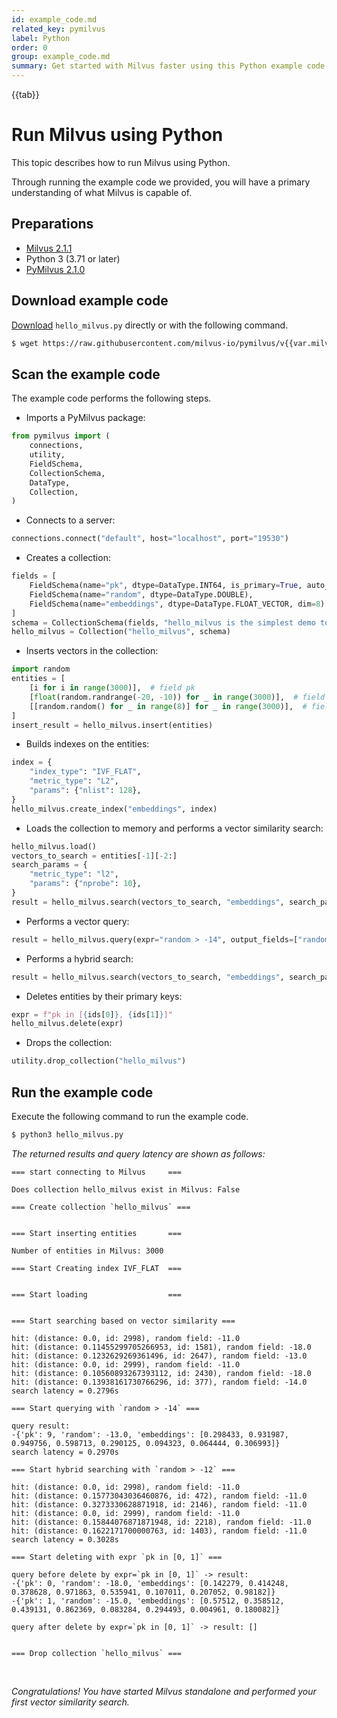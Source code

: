 ```yaml
---
id: example_code.md
related_key: pymilvus
label: Python
order: 0
group: example_code.md
summary: Get started with Milvus faster using this Python example code.
---
```


{{tab}}

# Run Milvus using Python

This topic describes how to run Milvus using Python.

Through running the example code we provided, you will have a primary understanding of what Milvus is capable of.

## Preparations

- [Milvus 2.1.1](install_standalone-docker.md)
- Python 3 (3.71 or later)
- [PyMilvus 2.1.0](install-pymilvus.md)


## Download example code

[Download](https://raw.githubusercontent.com/milvus-io/pymilvus/v{{var.milvus_python_sdk_version}}/examples/hello_milvus.py) `hello_milvus.py` directly or with the following command.

```bash
$ wget https://raw.githubusercontent.com/milvus-io/pymilvus/v{{var.milvus_python_sdk_version}}/examples/hello_milvus.py
```


## Scan the example code

The example code performs the following steps.

- Imports a PyMilvus package:
```Python
from pymilvus import (
    connections,
    utility,
    FieldSchema,
    CollectionSchema,
    DataType,
    Collection,
)
```

- Connects to a server:
```Python
connections.connect("default", host="localhost", port="19530")
```

- Creates a collection:
```Python
fields = [
    FieldSchema(name="pk", dtype=DataType.INT64, is_primary=True, auto_id=False),
    FieldSchema(name="random", dtype=DataType.DOUBLE),
    FieldSchema(name="embeddings", dtype=DataType.FLOAT_VECTOR, dim=8)
]
schema = CollectionSchema(fields, "hello_milvus is the simplest demo to introduce the APIs")
hello_milvus = Collection("hello_milvus", schema)
```

- Inserts vectors in the collection:
```Python
import random
entities = [
    [i for i in range(3000)],  # field pk
    [float(random.randrange(-20, -10)) for _ in range(3000)],  # field random
    [[random.random() for _ in range(8)] for _ in range(3000)],  # field embeddings
]
insert_result = hello_milvus.insert(entities)
```

- Builds indexes on the entities:
```Python
index = {
    "index_type": "IVF_FLAT",
    "metric_type": "L2",
    "params": {"nlist": 128},
}
hello_milvus.create_index("embeddings", index)
```

- Loads the collection to memory and performs a vector similarity search:
```Python
hello_milvus.load()
vectors_to_search = entities[-1][-2:]
search_params = {
    "metric_type": "l2",
    "params": {"nprobe": 10},
}
result = hello_milvus.search(vectors_to_search, "embeddings", search_params, limit=3, output_fields=["random"])
```


- Performs a vector query:

```Python
result = hello_milvus.query(expr="random > -14", output_fields=["random", "embeddings"])
```

- Performs a hybrid search:

```Python
result = hello_milvus.search(vectors_to_search, "embeddings", search_params, limit=3, expr="random > -12", output_fields=["random"])
```

- Deletes entities by their primary keys:

```Python
expr = f"pk in [{ids[0]}, {ids[1]}]"
hello_milvus.delete(expr)
```

- Drops the collection:

```Python
utility.drop_collection("hello_milvus")
```

## Run the example code

Execute the following command to run the example code.

```Python
$ python3 hello_milvus.py
```

*The returned results and query latency are shown as follows:*

```
=== start connecting to Milvus     ===

Does collection hello_milvus exist in Milvus: False

=== Create collection `hello_milvus` ===


=== Start inserting entities       ===

Number of entities in Milvus: 3000

=== Start Creating index IVF_FLAT  ===


=== Start loading                  ===


=== Start searching based on vector similarity ===

hit: (distance: 0.0, id: 2998), random field: -11.0
hit: (distance: 0.11455299705266953, id: 1581), random field: -18.0
hit: (distance: 0.1232629269361496, id: 2647), random field: -13.0
hit: (distance: 0.0, id: 2999), random field: -11.0
hit: (distance: 0.10560893267393112, id: 2430), random field: -18.0
hit: (distance: 0.13938161730766296, id: 377), random field: -14.0
search latency = 0.2796s

=== Start querying with `random > -14` ===

query result:
-{'pk': 9, 'random': -13.0, 'embeddings': [0.298433, 0.931987, 0.949756, 0.598713, 0.290125, 0.094323, 0.064444, 0.306993]}
search latency = 0.2970s

=== Start hybrid searching with `random > -12` ===

hit: (distance: 0.0, id: 2998), random field: -11.0
hit: (distance: 0.15773043036460876, id: 472), random field: -11.0
hit: (distance: 0.3273330628871918, id: 2146), random field: -11.0
hit: (distance: 0.0, id: 2999), random field: -11.0
hit: (distance: 0.15844076871871948, id: 2218), random field: -11.0
hit: (distance: 0.1622171700000763, id: 1403), random field: -11.0
search latency = 0.3028s

=== Start deleting with expr `pk in [0, 1]` ===

query before delete by expr=`pk in [0, 1]` -> result: 
-{'pk': 0, 'random': -18.0, 'embeddings': [0.142279, 0.414248, 0.378628, 0.971863, 0.535941, 0.107011, 0.207052, 0.98182]}
-{'pk': 1, 'random': -15.0, 'embeddings': [0.57512, 0.358512, 0.439131, 0.862369, 0.083284, 0.294493, 0.004961, 0.180082]}

query after delete by expr=`pk in [0, 1]` -> result: []


=== Drop collection `hello_milvus` ===
```


<br/>


*Congratulations! You have started Milvus standalone and performed your first vector similarity search.*

